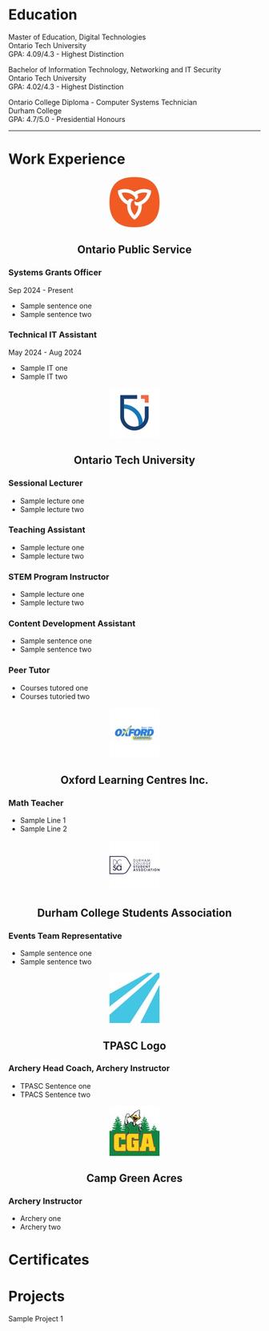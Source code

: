 <link rel="icon" type="image/png" href="/assets/Profile_Pic_Zoom_Png.png">

# Education
Master of Education, Digital Technologies  
Ontario Tech University  
GPA: 4.09/4.3 - Highest Distinction  

Bachelor of Information Technology, Networking and IT Security  
Ontario Tech University  
GPA: 4.02/4.3 - Highest Distinction  

Ontario College Diploma - Computer Systems Technician  
Durham College  
GPA: 4.7/5.0 - Presidential Honours  

<hr>

# Work Experience

<p align="center">
  <img src="/assets/ontario_public_service_leadership_logo.jpg" alt="OPS Logo">
</p>

<h2 style="text-align: center;">Ontario Public Service</h2>

### Systems Grants Officer
Sep 2024 - Present
- Sample sentence one
- Sample sentence two

### Technical IT Assistant
May 2024 - Aug 2024
- Sample IT one
- Sample IT two

<p align="center">
  <img src="/assets/uoit_logo.jpg" alt="OTU Logo">
</p>

<h2 style="text-align: center;">Ontario Tech University</h2>

### Sessional Lecturer
- Sample lecture one
- Sample lecture two

### Teaching Assistant
- Sample lecture one
- Sample lecture two

### STEM Program Instructor
- Sample lecture one
- Sample lecture two

### Content Development Assistant
- Sample sentence one
- Sample sentence two

### Peer Tutor
- Courses tutored one
- Courses tutoried two

<p align="center">
  <img src="/assets/oxford_learning_center_logo.jpg" alt="Oxford Logo">
</p>

<h2 style="text-align: center;">Oxford Learning Centres Inc.</h2>

### Math Teacher
- Sample Line 1
- Sample Line 2

<p align="center">
  <img src="/assets/durham_college_students_inc_logo.jpg" alt="OPS Logo">
</p>

<h2 style="text-align: center;">Durham College Students Association</h2>

### Events Team Representative
- Sample sentence one
- Sample sentence two

<p align="center">
  <img src="/assets/toronto_pan_am_centre_logo.jpg" alt="OPS Logo">
</p>

<h2 style="text-align: center;">TPASC Logo</h2>

### Archery Head Coach, Archery Instructor
- TPASC Sentence one
- TPACS Sentence two

<p align="center">
  <img src="/assets/campgreenacres_logo.jpg" alt="OPS Logo">
</p>

<h2 style="text-align: center;">Camp Green Acres</h2>

### Archery Instructor
- Archery one
- Archery two

# Certificates


# Projects
Sample Project 1
